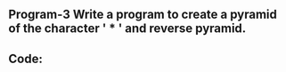 ## Program-3 Write a program to create a pyramid of the character ' * ' and reverse pyramid.
## Code:

